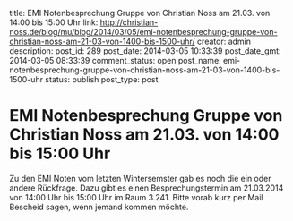 title: EMI Notenbesprechung Gruppe von Christian Noss am 21.03. von 14:00 bis 15:00 Uhr
link: http://christian-noss.de/blog/mu/blog/2014/03/05/emi-notenbesprechung-gruppe-von-christian-noss-am-21-03-von-1400-bis-1500-uhr/
creator: admin
description: 
post_id: 289
post_date: 2014-03-05 10:33:39
post_date_gmt: 2014-03-05 08:33:39
comment_status: open
post_name: emi-notenbesprechung-gruppe-von-christian-noss-am-21-03-von-1400-bis-1500-uhr
status: publish
post_type: post

# EMI Notenbesprechung Gruppe von Christian Noss am 21.03. von 14:00 bis 15:00 Uhr

Zu den EMI Noten vom letzten Wintersemster gab es noch die ein oder andere Rückfrage. Dazu gibt es einen Besprechungstermin am 21.03.2014 von 14:00 Uhr bis 15:00 Uhr im Raum 3.241. Bitte vorab kurz per Mail Bescheid sagen, wenn jemand kommen möchte.